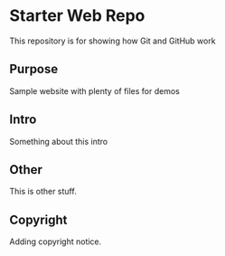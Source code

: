 # Starter Web Repo

This repository is for showing how Git and GitHub work

## Purpose

Sample website with plenty of files for demos

## Intro
Something about this intro

## Other
This is other stuff.

## Copyright
Adding copyright notice.